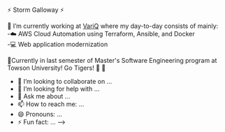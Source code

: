 :zap: Storm Galloway :zap:

:briefcase: I’m currently working at [VariQ](https://www.variq.com/) where my day-to-day consists of mainly:<br />
  -:cloud: AWS Cloud Automation using Terraform, Ansible, and Docker<br />
  -:computer: Web application modernization<br />
  
:seedling:Currently in last semester of Master's Software Engineering program at Towson University!  Go Tigers! :tiger: :tiger:
- 👯 I’m looking to collaborate on ...
- 🤔 I’m looking for help with ...
- 💬 Ask me about ...
- 📫 How to reach me: ...
- 😄 Pronouns: ...
- ⚡ Fun fact: ...
-->
